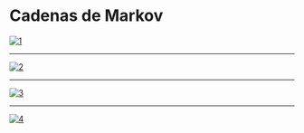 # Cadenas de Markov
[![1](https://i.ibb.co/rFFJH5J/Inicio.png "1")](https://i.ibb.co/rFFJH5J/Inicio.png "1")

------------
[![2](https://i.ibb.co/z6bhDRH/Entrada-de-variables.png "2")](https://i.ibb.co/z6bhDRH/Entrada-de-variables.png "2")


------------

[![3](https://i.ibb.co/BB02Z8P/Pantalla-Calculos.png "3")](https://i.ibb.co/BB02Z8P/Pantalla-Calculos.png "3")


------------

[![4](https://i.ibb.co/HVDMm9t/Pantalla-final.png "4")](https://i.ibb.co/HVDMm9t/Pantalla-final.png "4")
